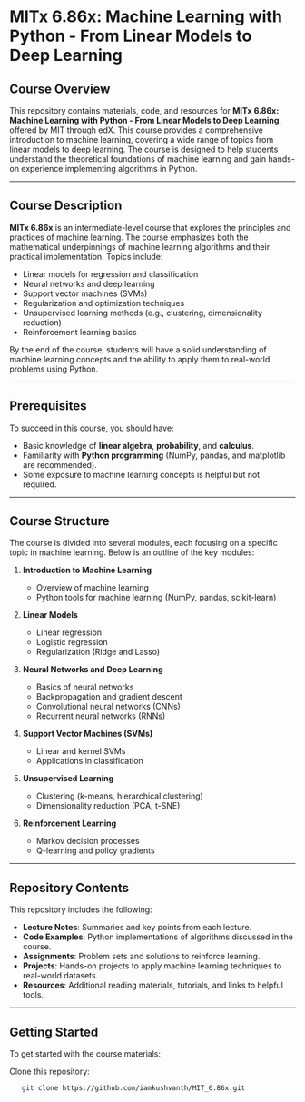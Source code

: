 # MITx 6.86x: Machine Learning with Python - From Linear Models to Deep Learning

## Course Overview

This repository contains materials, code, and resources for **MITx 6.86x: Machine Learning with Python - From Linear Models to Deep Learning**, offered by MIT through edX. This course provides a comprehensive introduction to machine learning, covering a wide range of topics from linear models to deep learning. The course is designed to help students understand the theoretical foundations of machine learning and gain hands-on experience implementing algorithms in Python.

---

## Course Description

**MITx 6.86x** is an intermediate-level course that explores the principles and practices of machine learning. The course emphasizes both the mathematical underpinnings of machine learning algorithms and their practical implementation. Topics include:

- Linear models for regression and classification
- Neural networks and deep learning
- Support vector machines (SVMs)
- Regularization and optimization techniques
- Unsupervised learning methods (e.g., clustering, dimensionality reduction)
- Reinforcement learning basics

By the end of the course, students will have a solid understanding of machine learning concepts and the ability to apply them to real-world problems using Python.

---

## Prerequisites

To succeed in this course, you should have:

- Basic knowledge of **linear algebra**, **probability**, and **calculus**.
- Familiarity with **Python programming** (NumPy, pandas, and matplotlib are recommended).
- Some exposure to machine learning concepts is helpful but not required.

---

## Course Structure

The course is divided into several modules, each focusing on a specific topic in machine learning. Below is an outline of the key modules:

1. **Introduction to Machine Learning**
   - Overview of machine learning
   - Python tools for machine learning (NumPy, pandas, scikit-learn)

2. **Linear Models**
   - Linear regression
   - Logistic regression
   - Regularization (Ridge and Lasso)

3. **Neural Networks and Deep Learning**
   - Basics of neural networks
   - Backpropagation and gradient descent
   - Convolutional neural networks (CNNs)
   - Recurrent neural networks (RNNs)

4. **Support Vector Machines (SVMs)**
   - Linear and kernel SVMs
   - Applications in classification

5. **Unsupervised Learning**
   - Clustering (k-means, hierarchical clustering)
   - Dimensionality reduction (PCA, t-SNE)

6. **Reinforcement Learning**
   - Markov decision processes
   - Q-learning and policy gradients

---

## Repository Contents

This repository includes the following:

- **Lecture Notes**: Summaries and key points from each lecture.
- **Code Examples**: Python implementations of algorithms discussed in the course.
- **Assignments**: Problem sets and solutions to reinforce learning.
- **Projects**: Hands-on projects to apply machine learning techniques to real-world datasets.
- **Resources**: Additional reading materials, tutorials, and links to helpful tools.

---

## Getting Started

To get started with the course materials:

Clone this repository:
   ```bash
      git clone https://github.com/iamkushvanth/MIT_6.86x.git

